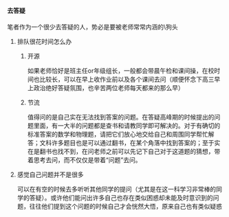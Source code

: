 #### 去答疑

笔者作为一个很少去答疑的人，势必是要被老师常常内涵的\狗头

1. 排队很花时间怎么办

   1. 开源

      如果老师恰好是班主任or年级组长，一般都会带晨午检和课间操，在校时间也比较长，可以在早上收作业前以及各个课间去问（顺便怀念下高三早上政治绝好答疑氛围，也辛苦两位老师每天都来的那么早）

   2. 节流

      值得问的是自己实在无法找到答案的问题。在答疑高峰期的时候提出的问题里面，有一大半的问题都是查书和请教同学即可解决的。对于有确切的标准答案的数学和物理题，请把它们放心地交给自己和周围同学帮忙解答；文科许多题目也是可以通过翻书，在某个角落中找到答案的；至于实在是翻书也找不到，在问老师之前可以先记下自己对于这道题的猜想，带着思考去问，而不仅仅是带着“问题”去问。

2. 感觉自己问题并不是很多

   可以在有空的时候去多听听其他同学的提问（尤其是在这一科学习非常棒的同学的答疑）。或许他们能问出许多自己也存在类似困惑却未能及时意识到的问题，往往他们提到这个问题的时候自己才会恍然大悟，原来自己也有类似疑惑